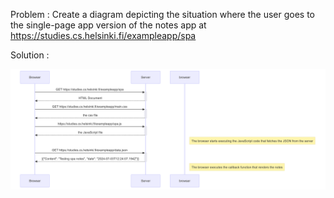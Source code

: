 Problem : Create a diagram depicting the situation where the user goes to the single-page app version of the notes app at https://studies.cs.helsinki.fi/exampleapp/spa

Solution :

![Sequece diagram](https://github.com/shivambankar/Open/blob/main/Part-0/Untitled%20diagram-2024-07-03-150456.png)



